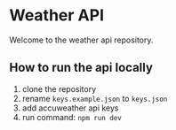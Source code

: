 # Weather API
Welcome to the weather api repository.

## How to run the api locally
1. clone the repository
2. rename `keys.example.json` to `keys.json`
3. add accuweather api keys
4. run command: `npm run dev`